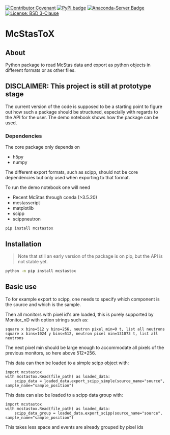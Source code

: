 [![Contributor Covenant](https://img.shields.io/badge/Contributor%20Covenant-2.1-4baaaa.svg)](CODE_OF_CONDUCT.md)
[![PyPI badge](http://img.shields.io/pypi/v/mcstastox.svg)](https://pypi.python.org/pypi/mcstastox)
[![Anaconda-Server Badge](https://anaconda.org/mccode-dev/mcstastox/badges/version.svg)](https://anaconda.org/mccode-dev/mcstastox)
[![License: BSD 3-Clause](https://img.shields.io/badge/License-BSD%203--Clause-blue.svg)](LICENSE)

# McStasToX

## About

Python package to read McStas data and export as python objects in different formats or as other files.

## DISCLAIMER: This project is still at prototype stage
The current version of the code is supposed to be a starting point to figure out how such a package should be structured, especially with regards to the API for the user. The demo notebook shows how the package can be used.

### Dependencies
The core package only depends on
- h5py
- numpy

The different export formats, such as scipp, should not be core dependencies but only used when exporting to that format.

To run the demo notebook one will need
- Recent McStas through conda (>3.5.20)
- mcstasscript
- matplotlib
- scipp
- scippneutron

```
pip install mcstastox
```

## Installation
> Note that still an early version of the package is on pip, but the API is not stable yet.

```sh
python -m pip install mcstastox
```

## Basic use
To for example export to scipp, one needs to specify which component is the source and which is the sample.

Then all monitors with pixel id's are loaded, this is purely supported by Monitor_nD with option strings such as:

```
square x bins=512 y bins=256, neutron pixel min=0 t, list all neutrons
square x bins=1024 y bins=512, neutron pixel min=131073 t, list all neutrons
```

The next pixel min should be large enough to accommodate all pixels of the previous monitors, so here above 512*256.

This data can then be loaded to a simple scipp object with:

```
import mcstastox
with mcstastox.Read(file_path) as loaded_data:
    scipp_data = loaded_data.export_scipp_simple(source_name="source", sample_name="sample_position")
```

This data can also  be loaded to a scipp data group with:
```
import mcstastox
with mcstastox.Read(file_path) as loaded_data:
    scipp_data_group = loaded_data.export_scipp(source_name="source", sample_name="sample_position")
```

This takes less space and events are already grouped by pixel ids

